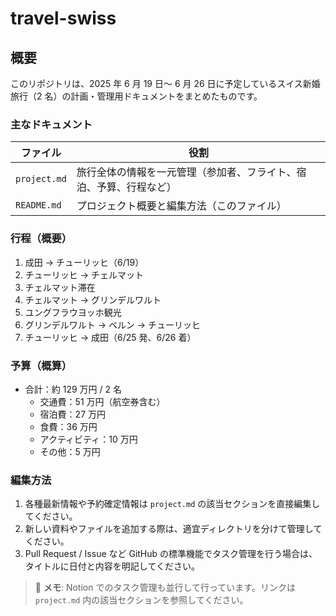 # travel-swiss

## 概要
このリポジトリは、2025 年 6 月 19 日〜 6 月 26 日に予定しているスイス新婚旅行（2 名）の計画・管理用ドキュメントをまとめたものです。

### 主なドキュメント
| ファイル | 役割 |
|----------|------|
| `project.md` | 旅行全体の情報を一元管理（参加者、フライト、宿泊、予算、行程など） |
| `README.md` | プロジェクト概要と編集方法（このファイル） |

### 行程（概要）
1. 成田 → チューリッヒ（6/19）  
2. チューリッヒ → チェルマット  
3. チェルマット滞在  
4. チェルマット → グリンデルワルト  
5. ユングフラウヨッホ観光  
6. グリンデルワルト → ベルン → チューリッヒ  
7. チューリッヒ → 成田（6/25 発、6/26 着）

### 予算（概算）
- 合計：約 129 万円 / 2 名  
  - 交通費：51 万円（航空券含む）  
  - 宿泊費：27 万円  
  - 食費：36 万円  
  - アクティビティ：10 万円  
  - その他：5 万円

### 編集方法
1. 各種最新情報や予約確定情報は `project.md` の該当セクションを直接編集してください。  
2. 新しい資料やファイルを追加する際は、適宜ディレクトリを分けて管理してください。  
3. Pull Request / Issue など GitHub の標準機能でタスク管理を行う場合は、タイトルに日付と内容を明記してください。

> 🔖 **メモ**: Notion でのタスク管理も並行して行っています。リンクは `project.md` 内の該当セクションを参照してください。